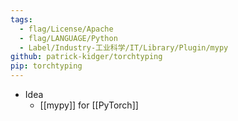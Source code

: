 ```yaml
---
tags:
  - flag/License/Apache
  - flag/LANGUAGE/Python
  - Label/Industry-工业科学/IT/Library/Plugin/mypy
github: patrick-kidger/torchtyping
pip: torchtyping
---
```


- Idea
    - [[mypy]] for [[PyTorch]]
